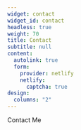 ```yaml
---
widget: contact
widget_id: contact
headless: true
weight: 70
title: Contact
subtitle: null
content:
  autolink: true
  form:
    provider: netlify
    netlify:
      captcha: true
design:
  columns: "2"
---
```


Contact Me
